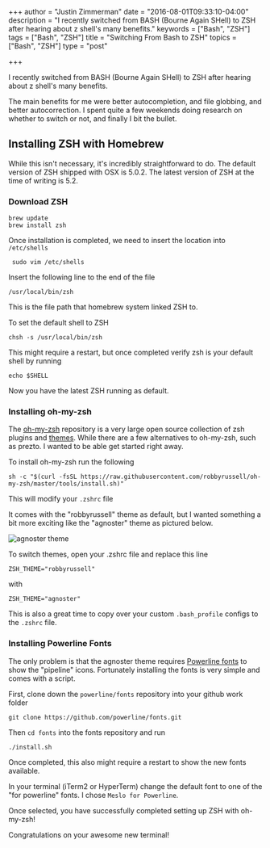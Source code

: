 +++
author = "Justin Zimmerman"
date = "2016-08-01T09:33:10-04:00"
description = "I recently switched from BASH (Bourne Again SHell) to ZSH after hearing about z shell's many benefits."
keywords = ["Bash", "ZSH"]
tags = ["Bash", "ZSH"]
title = "Switching From Bash to ZSH"
topics = ["Bash", "ZSH"]
type = "post"

+++

I recently switched from BASH (Bourne Again SHell) to ZSH after hearing about z shell's many benefits.

The main benefits for me were better autocompletion, and file globbing, and better autocorrection. I spent quite a few weekends doing research on whether to switch or not, and finally I bit the bullet.

## Installing ZSH with Homebrew

While this isn't necessary, it's incredibly straightforward to do. The default version of ZSH shipped with OSX is 5.0.2. The latest version of ZSH at the time of writing is 5.2.

### Download ZSH

```
brew update
brew install zsh
```

Once installation is completed, we need to insert the location into `/etc/shells`

```
 sudo vim /etc/shells
```

Insert the following line to the end of the file

```
/usr/local/bin/zsh
```

This is the file path that homebrew system linked ZSH to.

To set the default shell to ZSH

```
chsh -s /usr/local/bin/zsh
```

This might require a restart, but once completed verify zsh is your default shell by running

```
echo $SHELL
```

Now you have the latest ZSH running as default.

### Installing oh-my-zsh

The [oh-my-zsh](https://github.com/robbyrussell/oh-my-zsh) repository is a very large open source collection of zsh plugins and [themes](https://github.com/robbyrussell/oh-my-zsh/wiki/themes). While there are a few alternatives to oh-my-zsh, such as prezto. I wanted to be able get started right away.

To install oh-my-zsh run the following

```
sh -c "$(curl -fsSL https://raw.githubusercontent.com/robbyrussell/oh-my-zsh/master/tools/install.sh)"
```

This will modify your `.zshrc` file

It comes with the "robbyrussell" theme as default, but I wanted something a bit more exciting like the "agnoster" theme as pictured below.

![agnoster theme](/img/agnoster.png)

To switch themes, open your .zshrc file and replace this line

```
ZSH_THEME="robbyrussell"
```
with

```
ZSH_THEME="agnoster"
```

This is also a great time to copy over your custom `.bash_profile` configs to the `.zshrc` file.

### Installing Powerline Fonts

The only problem is that the agnoster theme requires [Powerline fonts](https://github.com/powerline/fonts) to show the "pipeline" icons. Fortunately installing the fonts is very simple and comes with a script.

First, clone down the `powerline/fonts` repository into your github work folder

```
git clone https://github.com/powerline/fonts.git
```

Then `cd fonts` into the fonts repository and run

```
./install.sh
```
Once completed, this also might require a restart to show the new fonts available.

In your terminal (iTerm2 or HyperTerm) change the default font to one of the "for powerline" fonts. I chose `Meslo for Powerline`.

Once selected, you have successfully completed setting up ZSH with oh-my-zsh!

Congratulations on your awesome new terminal!
